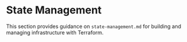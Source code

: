 # State Management

This section provides guidance on `state-management.md` for building and managing infrastructure with Terraform.